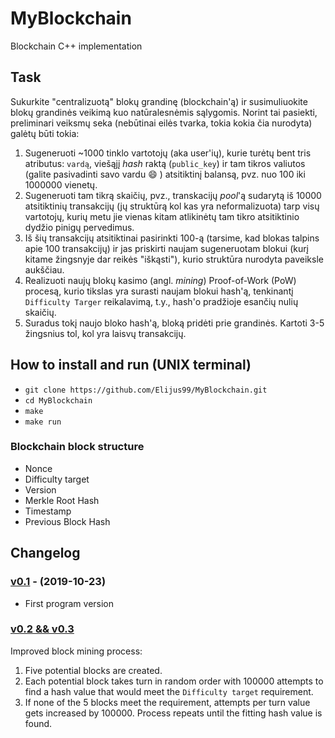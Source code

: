 # MyBlockchain

Blockchain C++ implementation

## Task

Sukurkite "centralizuotą" blokų grandinę (blockchain'ą) ir susimuliuokite blokų grandinės veikimą kuo natūralesnėmis sąlygomis. Norint tai pasiekti, preliminari veiksmų seka (nebūtinai eilės tvarka, tokia kokia čia nurodyta) galėtų būti tokia:

1. Sugeneruoti ~1000 tinklo vartotojų (aka user'ių), kurie turėtų bent tris atributus: `vardą`, viešąjį _hash_ raktą (`public_key`) ir tam tikros valiutos (galite pasivadinti savo vardu :smile: ) atsitiktinį balansą, pvz. nuo 100 iki 1000000 vienetų.
2. Sugeneruoti tam tikrą skaičių, pvz., transkacijų _pool_'ą sudarytą iš 10000 atsitiktinių transakcijų (jų struktūrą kol kas yra neformalizuota) tarp visų vartotojų, kurių metu jie vienas kitam atlikinėtų tam tikro atsitiktinio dydžio pinigų pervedimus.
3. Iš šių transakcijų atsitiktinai pasirinkti 100-ą (tarsime, kad blokas talpins apie 100 transakcijų) ir jas priskirti naujam sugeneruotam blokui (kurį kitame žingsnyje dar reikės "iškąsti"), kurio struktūra nurodyta paveiksle aukščiau.
4. Realizuoti naujų blokų kasimo (angl. *mining*) Proof-of-Work (PoW) procesą, kurio tikslas yra surasti naujam blokui hash'ą, tenkinantį `Difficulty Targer` reikalavimą, t.y., hash'o pradžioje esančių nulių skaičių.
5. Suradus tokį naujo bloko hash'ą, bloką pridėti prie grandinės. Kartoti 3-5 žingsnius tol, kol yra laisvų transakcijų.

## How to install and run (UNIX terminal)

- `git clone https://github.com/Elijus99/MyBlockchain.git`
- `cd MyBlockchain`
- `make`
- `make run`

### Blockchain block structure

- Nonce
- Difficulty target
- Version
- Merkle Root Hash
- Timestamp
- Previous Block Hash


## Changelog

### [v0.1](https://github.com/Elijus99/MyBlockchain/releases/tag/v0.1) - (2019-10-23)

- First program version

### [v0.2 && v0.3](https://github.com/Elijus99/MyBlockchain/releases/tag/v0.3)

Improved block mining process:
1. Five potential blocks are created.
2. Each potential block takes turn in random order with 100000 attempts to find a hash value that would meet the `Difficulty target` requirement.
3. If none of the 5 blocks meet the requirement, attempts per turn value gets increased by 100000. Process repeats until the fitting hash value is found.

